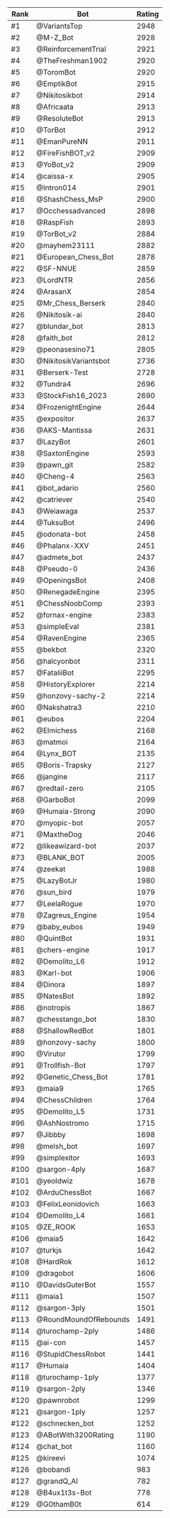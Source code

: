 Rank|Bot|Rating
---|---|---
#1|@VariantsTop|2948
#2|@M-Z_Bot|2928
#3|@ReinforcementTrial|2921
#4|@TheFreshman1902|2920
#5|@ToromBot|2920
#6|@EmptikBot|2915
#7|@Nikitosikbot|2914
#8|@Africaata|2913
#9|@ResoluteBot|2913
#10|@TorBot|2912
#11|@EmanPureNN|2911
#12|@FireFishBOT_v2|2909
#13|@YoBot_v2|2909
#14|@caissa-x|2905
#15|@Intron014|2901
#16|@ShashChess_MsP|2900
#17|@Occhessadvanced|2898
#18|@RaspFish|2893
#19|@TorBot_v2|2884
#20|@mayhem23111|2882
#21|@European_Chess_Bot|2878
#22|@SF-NNUE|2859
#23|@LordNTR|2856
#24|@ArasanX|2854
#25|@Mr_Chess_Berserk|2840
#26|@Nikitosik-ai|2840
#27|@blundar_bot|2813
#28|@faith_bot|2812
#29|@peonasesino71|2805
#30|@NikitosikVariantsbot|2736
#31|@Berserk-Test|2728
#32|@Tundra4|2696
#33|@StockFish16_2023|2690
#34|@FrozenightEngine|2644
#35|@expositor|2637
#36|@AKS-Mantissa|2631
#37|@LazyBot|2601
#38|@SaxtonEngine|2593
#39|@pawn_git|2582
#40|@Cheng-4|2563
#41|@bot_adario|2560
#42|@catriever|2540
#43|@Weiawaga|2537
#44|@TuksuBot|2496
#45|@odonata-bot|2458
#46|@Phalanx-XXV|2451
#47|@admete_bot|2437
#48|@Pseudo-0|2436
#49|@OpeningsBot|2408
#50|@RenegadeEngine|2395
#51|@ChessNoobComp|2393
#52|@fornax-engine|2383
#53|@simpleEval|2381
#54|@RavenEngine|2365
#55|@bekbot|2320
#56|@halcyonbot|2311
#57|@FataliiBot|2295
#58|@HistoryExplorer|2214
#59|@honzovy-sachy-2|2214
#60|@Nakshatra3|2210
#61|@eubos|2204
#62|@Elmichess|2168
#63|@matmoi|2164
#64|@Lynx_BOT|2135
#65|@Boris-Trapsky|2127
#66|@jangine|2117
#67|@redtail-zero|2105
#68|@GarboBot|2099
#69|@Humaia-Strong|2090
#70|@myopic-bot|2057
#71|@MaxtheDog|2046
#72|@likeawizard-bot|2037
#73|@BLANK_BOT|2005
#74|@zeekat|1988
#75|@LazyBotJr|1980
#76|@sun_bird|1979
#77|@LeelaRogue|1970
#78|@Zagreus_Engine|1954
#79|@baby_eubos|1949
#80|@QuintBot|1931
#81|@chers-engine|1917
#82|@Demolito_L6|1912
#83|@Karl-bot|1906
#84|@Dinora|1897
#85|@NatesBot|1892
#86|@notropis|1867
#87|@chesstango_bot|1830
#88|@ShallowRedBot|1801
#89|@honzovy-sachy|1800
#90|@Virutor|1799
#91|@Trollfish-Bot|1797
#92|@Genetic_Chess_Bot|1781
#93|@maia9|1765
#94|@ChessChildren|1764
#95|@Demolito_L5|1731
#96|@AshNostromo|1715
#97|@Jibbby|1698
#98|@melsh_bot|1697
#99|@simplexitor|1693
#100|@sargon-4ply|1687
#101|@yeoldwiz|1678
#102|@ArduChessBot|1667
#103|@FelixLeonidovich|1663
#104|@Demolito_L4|1661
#105|@ZE_ROOK|1653
#106|@maia5|1642
#107|@turkjs|1642
#108|@HardRok|1612
#109|@dragobot|1606
#110|@DavidsGuterBot|1557
#111|@maia1|1507
#112|@sargon-3ply|1501
#113|@RoundMoundOfRebounds|1491
#114|@turochamp-2ply|1486
#115|@ai-con|1457
#116|@StupidChessRobot|1441
#117|@Humaia|1404
#118|@turochamp-1ply|1377
#119|@sargon-2ply|1346
#120|@pawnrobot|1299
#121|@sargon-1ply|1257
#122|@schnecken_bot|1252
#123|@ABotWith3200Rating|1190
#124|@chat_bot|1160
#125|@kireevi|1074
#126|@bobandi|983
#127|@grandQ_AI|782
#128|@B4ux1t3s-Bot|778
#129|@G0thamB0t|614
